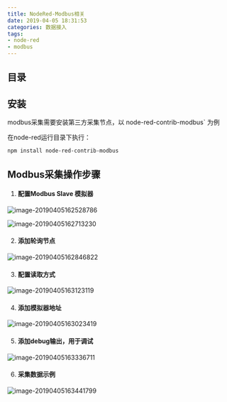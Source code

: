 ```yaml
---
title: NodeRed-Modbus相关
date: 2019-04-05 18:31:53
categories: 数据接入
tags: 
- node-red
- modbus
---
```


## 目录
<!-- toc -->



## 安装

modbus采集需要安装第三方采集节点，以 node-red-contrib-modbus` 为例

在node-red运行目录下执行：

```shell
npm install node-red-contrib-modbus
```



## Modbus采集操作步骤

1. #### 配置Modbus Slave 模拟器

![image-20190405162528786](https://ws3.sinaimg.cn/large/006tNc79ly1g1ru4k7sdwj30n80p676i.jpg)

![image-20190405162713230](https://ws2.sinaimg.cn/large/006tNc79ly1g1ru6dhks6j30k20la76c.jpg)

2. #### 添加轮询节点

![image-20190405162846822](https://ws2.sinaimg.cn/large/006tNc79ly1g1ru7zx7g4j30ui0ko0tv.jpg)

3. #### 配置读取方式

![image-20190405163123119](https://ws4.sinaimg.cn/large/006tNc79ly1g1ruaqarsvj30vf0u0tb6.jpg)

4. #### 添加模拟器地址

![image-20190405163023419](https://ws2.sinaimg.cn/large/006tNc79ly1g1ru9oodupj30s613g76n.jpg)

5. #### 添加debug输出，用于调试

![image-20190405163336711](https://ws3.sinaimg.cn/large/006tNc79ly1g1rud01mrnj30tq04kaa8.jpg)

6. #### 采集数据示例

![image-20190405163441799](https://ws3.sinaimg.cn/large/006tNc79ly1g1rue6elgpj31i60u0wit.jpg)
